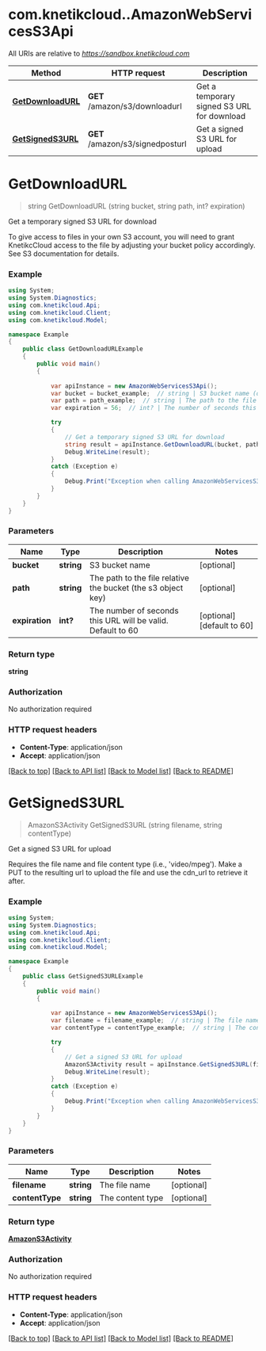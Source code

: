 # com.knetikcloud..AmazonWebServicesS3Api

All URIs are relative to *https://sandbox.knetikcloud.com*

Method | HTTP request | Description
------------- | ------------- | -------------
[**GetDownloadURL**](AmazonWebServicesS3Api.md#getdownloadurl) | **GET** /amazon/s3/downloadurl | Get a temporary signed S3 URL for download
[**GetSignedS3URL**](AmazonWebServicesS3Api.md#getsigneds3url) | **GET** /amazon/s3/signedposturl | Get a signed S3 URL for upload


<a name="getdownloadurl"></a>
# **GetDownloadURL**
> string GetDownloadURL (string bucket, string path, int? expiration)

Get a temporary signed S3 URL for download

To give access to files in your own S3 account, you will need to grant KnetikcCloud access to the file by adjusting your bucket policy accordingly. See S3 documentation for details.

### Example
```csharp
using System;
using System.Diagnostics;
using com.knetikcloud.Api;
using com.knetikcloud.Client;
using com.knetikcloud.Model;

namespace Example
{
    public class GetDownloadURLExample
    {
        public void main()
        {
            
            var apiInstance = new AmazonWebServicesS3Api();
            var bucket = bucket_example;  // string | S3 bucket name (optional) 
            var path = path_example;  // string | The path to the file relative the bucket (the s3 object key) (optional) 
            var expiration = 56;  // int? | The number of seconds this URL will be valid. Default to 60 (optional)  (default to 60)

            try
            {
                // Get a temporary signed S3 URL for download
                string result = apiInstance.GetDownloadURL(bucket, path, expiration);
                Debug.WriteLine(result);
            }
            catch (Exception e)
            {
                Debug.Print("Exception when calling AmazonWebServicesS3Api.GetDownloadURL: " + e.Message );
            }
        }
    }
}
```

### Parameters

Name | Type | Description  | Notes
------------- | ------------- | ------------- | -------------
 **bucket** | **string**| S3 bucket name | [optional] 
 **path** | **string**| The path to the file relative the bucket (the s3 object key) | [optional] 
 **expiration** | **int?**| The number of seconds this URL will be valid. Default to 60 | [optional] [default to 60]

### Return type

**string**

### Authorization

No authorization required

### HTTP request headers

 - **Content-Type**: application/json
 - **Accept**: application/json

[[Back to top]](#) [[Back to API list]](../README.md#documentation-for-api-endpoints) [[Back to Model list]](../README.md#documentation-for-models) [[Back to README]](../README.md)

<a name="getsigneds3url"></a>
# **GetSignedS3URL**
> AmazonS3Activity GetSignedS3URL (string filename, string contentType)

Get a signed S3 URL for upload

Requires the file name and file content type (i.e., 'video/mpeg'). Make a PUT to the resulting url to upload the file and use the cdn_url to retrieve it after.

### Example
```csharp
using System;
using System.Diagnostics;
using com.knetikcloud.Api;
using com.knetikcloud.Client;
using com.knetikcloud.Model;

namespace Example
{
    public class GetSignedS3URLExample
    {
        public void main()
        {
            
            var apiInstance = new AmazonWebServicesS3Api();
            var filename = filename_example;  // string | The file name (optional) 
            var contentType = contentType_example;  // string | The content type (optional) 

            try
            {
                // Get a signed S3 URL for upload
                AmazonS3Activity result = apiInstance.GetSignedS3URL(filename, contentType);
                Debug.WriteLine(result);
            }
            catch (Exception e)
            {
                Debug.Print("Exception when calling AmazonWebServicesS3Api.GetSignedS3URL: " + e.Message );
            }
        }
    }
}
```

### Parameters

Name | Type | Description  | Notes
------------- | ------------- | ------------- | -------------
 **filename** | **string**| The file name | [optional] 
 **contentType** | **string**| The content type | [optional] 

### Return type

[**AmazonS3Activity**](AmazonS3Activity.md)

### Authorization

No authorization required

### HTTP request headers

 - **Content-Type**: application/json
 - **Accept**: application/json

[[Back to top]](#) [[Back to API list]](../README.md#documentation-for-api-endpoints) [[Back to Model list]](../README.md#documentation-for-models) [[Back to README]](../README.md)

